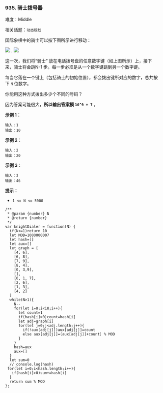 ### 935. 骑士拨号器

难度：Middle

相关话题：`动态规划`

国际象棋中的骑士可以按下图所示进行移动：



![](https://assets.leetcode-cn.com/aliyun-lc-upload/uploads/2018/11/03/knight.png)
.     ![](https://assets.leetcode-cn.com/aliyun-lc-upload/uploads/2018/11/03/keypad.png)





这一次，我们将&ldquo;骑士&rdquo; 放在电话拨号盘的任意数字键（如上图所示）上，接下来，骑士将会跳N-1 步。每一步必须是从一个数字键跳到另一个数字键。



每当它落在一个键上（包括骑士的初始位置），都会拨出键所对应的数字，总共按下 `N`  位数字。



你能用这种方式拨出多少个不同的号码？



因为答案可能很大，**所以输出答案模 `10^9 + 7`** 。












**示例 1：** 



```
输入：1
输出：10
```


**示例 2：** 



```
输入：2
输出：20
```


**示例 3：** 



```
输入：3
输出：46
```






**提示：** 




* `1 <= N <= 5000`




```
/**
 * @param {number} N
 * @return {number}
 */
var knightDialer = function(N) {
  if(N<=1)return 10
  let MOD=1000000007
  let hash=[]
  let aux=[]
  let graph = [
    [4, 6],
    [6, 8],
    [7, 9],
    [8, 4],
    [0, 3,9],
    [],
    [0, 1, 7],
    [2, 6],
    [1, 3],
    [4, 2]
  ]
  while(N>1){
    N--
    for(let i=0;i<10;i++){
      let count=1
      if(hash[i]>0)count=hash[i]
      let adj=graph[i]
      for(let j=0;j<adj.length;j++){
        if(!aux[adj[j]])aux[adj[j]]=count
        else aux[adj[j]]=(aux[adj[j]]+count) % MOD
      }
    }
    hash=aux
    aux=[]
  }
  let sum=0
  // console.log(hash)
 for(let i=0;i<hash.length;i++){
   if(hash[i]>0)sum+=hash[i]
  }
  return sum % MOD
};
```

